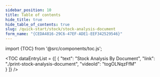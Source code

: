 ```yaml
---
sidebar_position: 10
title: Table of contents
hide_title: true
hide_table_of_contents: true 
slug: /quick-start/stock/stock-analysis-document
form_name: "{CEDA4816-29C6-47EF-ADE1-EEF342529546}"
---
```


import {TOC} from '@src/components/toc.js';

<TOC
dataEntryList = {[
{
  "text": "Stock Analysis By Document", 
  "link": "./print-stock-analysis-document",
  "videoId": "togOLNqzFfM"  
}
]}
/>